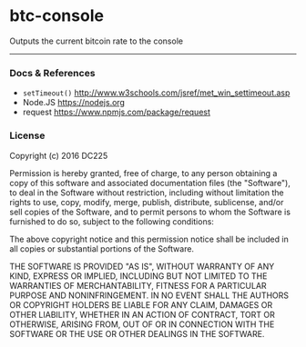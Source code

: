 # btc-console

Outputs the current bitcoin rate to the console

---

### Docs & References
  - `setTimeout()` <http://www.w3schools.com/jsref/met_win_settimeout.asp>
  - Node.JS <https://nodejs.org>
  - request <https://www.npmjs.com/package/request>
  
### License

Copyright (c) 2016 DC225

Permission is hereby granted, free of charge, to any person obtaining a copy of this software and associated documentation files (the "Software"), to deal in the Software without restriction, including without limitation the rights to use, copy, modify, merge, publish, distribute, sublicense, and/or sell copies of the Software, and to permit persons to whom the Software is furnished to do so, subject to the following conditions:

The above copyright notice and this permission notice shall be included in all copies or substantial portions of the Software.

THE SOFTWARE IS PROVIDED "AS IS", WITHOUT WARRANTY OF ANY KIND, EXPRESS OR IMPLIED, INCLUDING BUT NOT LIMITED TO THE WARRANTIES OF MERCHANTABILITY, FITNESS FOR A PARTICULAR PURPOSE AND NONINFRINGEMENT. IN NO EVENT SHALL THE AUTHORS OR COPYRIGHT HOLDERS BE LIABLE FOR ANY CLAIM, DAMAGES OR OTHER LIABILITY, WHETHER IN AN ACTION OF CONTRACT, TORT OR OTHERWISE, ARISING FROM, OUT OF OR IN CONNECTION WITH THE SOFTWARE OR THE USE OR OTHER DEALINGS IN THE SOFTWARE.